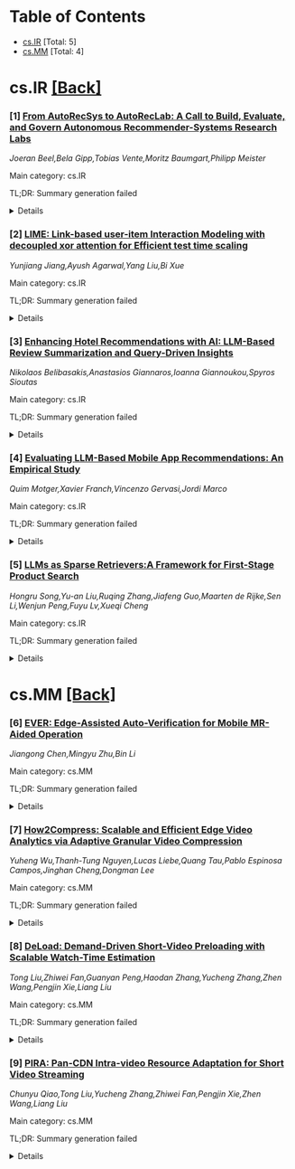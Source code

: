 <div id=toc></div>

# Table of Contents

- [cs.IR](#cs.IR) [Total: 5]
- [cs.MM](#cs.MM) [Total: 4]


<div id='cs.IR'></div>

# cs.IR [[Back]](#toc)

### [1] [From AutoRecSys to AutoRecLab: A Call to Build, Evaluate, and Govern Autonomous Recommender-Systems Research Labs](https://arxiv.org/abs/2510.18104)
*Joeran Beel,Bela Gipp,Tobias Vente,Moritz Baumgart,Philipp Meister*

Main category: cs.IR

TL;DR: Summary generation failed


<details>
  <summary>Details</summary>
Motivation: Motivation analysis unavailable

Method: Method extraction failed

Result: Result analysis unavailable

Conclusion: Conclusion extraction failed

Abstract: Recommender-systems research has accelerated model and evaluation advances,
yet largely neglects automating the research process itself. We argue for a
shift from narrow AutoRecSys tools -- focused on algorithm selection and
hyper-parameter tuning -- to an Autonomous Recommender-Systems Research Lab
(AutoRecLab) that integrates end-to-end automation: problem ideation,
literature analysis, experimental design and execution, result interpretation,
manuscript drafting, and provenance logging. Drawing on recent progress in
automated science (e.g., multi-agent AI Scientist and AI Co-Scientist systems),
we outline an agenda for the RecSys community: (1) build open AutoRecLab
prototypes that combine LLM-driven ideation and reporting with automated
experimentation; (2) establish benchmarks and competitions that evaluate agents
on producing reproducible RecSys findings with minimal human input; (3) create
review venues for transparently AI-generated submissions; (4) define standards
for attribution and reproducibility via detailed research logs and metadata;
and (5) foster interdisciplinary dialogue on ethics, governance, privacy, and
fairness in autonomous research. Advancing this agenda can increase research
throughput, surface non-obvious insights, and position RecSys to contribute to
emerging Artificial Research Intelligence. We conclude with a call to organise
a community retreat to coordinate next steps and co-author guidance for the
responsible integration of automated research systems.

</details>


### [2] [LIME: Link-based user-item Interaction Modeling with decoupled xor attention for Efficient test time scaling](https://arxiv.org/abs/2510.18239)
*Yunjiang Jiang,Ayush Agarwal,Yang Liu,Bi Xue*

Main category: cs.IR

TL;DR: Summary generation failed


<details>
  <summary>Details</summary>
Motivation: Motivation analysis unavailable

Method: Method extraction failed

Result: Result analysis unavailable

Conclusion: Conclusion extraction failed

Abstract: Scaling large recommendation systems requires advancing three major
frontiers: processing longer user histories, expanding candidate sets, and
increasing model capacity. While promising, transformers' computational cost
scales quadratically with the user sequence length and linearly with the number
of candidates. This trade-off makes it prohibitively expensive to expand
candidate sets or increase sequence length at inference, despite the
significant performance improvements.
  We introduce \textbf{LIME}, a novel architecture that resolves this
trade-off. Through two key innovations, LIME fundamentally reduces
computational complexity. First, low-rank ``link embeddings" enable
pre-computation of attention weights by decoupling user and candidate
interactions, making the inference cost nearly independent of candidate set
size. Second, a linear attention mechanism, \textbf{LIME-XOR}, reduces the
complexity with respect to user sequence length from quadratic ($O(N^2)$) to
linear ($O(N)$).
  Experiments on public and industrial datasets show LIME achieves near-parity
with state-of-the-art transformers but with a 10$\times$ inference speedup on
large candidate sets or long sequence lengths. When tested on a major
recommendation platform, LIME improved user engagement while maintaining
minimal inference costs with respect to candidate set size and user history
length, establishing a new paradigm for efficient and expressive recommendation
systems.

</details>


### [3] [Enhancing Hotel Recommendations with AI: LLM-Based Review Summarization and Query-Driven Insights](https://arxiv.org/abs/2510.18277)
*Nikolaos Belibasakis,Anastasios Giannaros,Ioanna Giannoukou,Spyros Sioutas*

Main category: cs.IR

TL;DR: Summary generation failed


<details>
  <summary>Details</summary>
Motivation: Motivation analysis unavailable

Method: Method extraction failed

Result: Result analysis unavailable

Conclusion: Conclusion extraction failed

Abstract: The increasing number of data a booking platform such as Booking.com and
AirBnB offers make it challenging for interested parties to browse through the
available accommodations and analyze reviews in an efficient way. Efforts have
been made from the booking platform providers to utilize recommender systems in
an effort to enable the user to filter the results by factors such as stars,
amenities, cost but most valuable insights can be provided by the unstructured
text-based reviews. Going through these reviews one-by-one requires a
substantial amount of time to be devoted while a respectable percentage of the
reviews won't provide to the user what they are actually looking for.
  This research publication explores how Large Language Models (LLMs) can
enhance short rental apartments recommendations by summarizing and mining key
insights from user reviews. The web application presented in this paper, named
"instaGuide", automates the procedure of isolating the text-based user reviews
from a property on the Booking.com platform, synthesizing the summary of the
reviews, and enabling the user to query specific aspects of the property in an
effort to gain feedback on their personal questions/criteria.
  During the development of the instaGuide tool, numerous LLM models were
evaluated based on accuracy, cost, and response quality. The results suggest
that the LLM-powered summarization reduces significantly the amount of time the
users need to devote on their search for the right short rental apartment,
improving the overall decision-making procedure.

</details>


### [4] [Evaluating LLM-Based Mobile App Recommendations: An Empirical Study](https://arxiv.org/abs/2510.18364)
*Quim Motger,Xavier Franch,Vincenzo Gervasi,Jordi Marco*

Main category: cs.IR

TL;DR: Summary generation failed


<details>
  <summary>Details</summary>
Motivation: Motivation analysis unavailable

Method: Method extraction failed

Result: Result analysis unavailable

Conclusion: Conclusion extraction failed

Abstract: Large Language Models (LLMs) are increasingly used to recommend mobile
applications through natural language prompts, offering a flexible alternative
to keyword-based app store search. Yet, the reasoning behind these
recommendations remains opaque, raising questions about their consistency,
explainability, and alignment with traditional App Store Optimization (ASO)
metrics. In this paper, we present an empirical analysis of how widely-used
general purpose LLMs generate, justify, and rank mobile app recommendations.
Our contributions are: (i) a taxonomy of 16 generalizable ranking criteria
elicited from LLM outputs; (ii) a systematic evaluation framework to analyse
recommendation consistency and responsiveness to explicit ranking instructions;
and (iii) a replication package to support reproducibility and future research
on AI-based recommendation systems. Our findings reveal that LLMs rely on a
broad yet fragmented set of ranking criteria, only partially aligned with
standard ASO metrics. While top-ranked apps tend to be consistent across runs,
variability increases with ranking depth and search specificity. LLMs exhibit
varying sensitivity to explicit ranking instructions - ranging from substantial
adaptations to near-identical outputs - highlighting their complex reasoning
dynamics in conversational app discovery. Our results aim to support end-users,
app developers, and recommender-systems researchers in navigating the emerging
landscape of conversational app discovery.

</details>


### [5] [LLMs as Sparse Retrievers:A Framework for First-Stage Product Search](https://arxiv.org/abs/2510.18527)
*Hongru Song,Yu-an Liu,Ruqing Zhang,Jiafeng Guo,Maarten de Rijke,Sen Li,Wenjun Peng,Fuyu Lv,Xueqi Cheng*

Main category: cs.IR

TL;DR: Summary generation failed


<details>
  <summary>Details</summary>
Motivation: Motivation analysis unavailable

Method: Method extraction failed

Result: Result analysis unavailable

Conclusion: Conclusion extraction failed

Abstract: Product search is a crucial component of modern e-commerce platforms, with
billions of user queries every day. In product search systems, first-stage
retrieval should achieve high recall while ensuring efficient online
deployment. Sparse retrieval is particularly attractive in this context due to
its interpretability and storage efficiency. However, sparse retrieval methods
suffer from severe vocabulary mismatch issues, leading to suboptimal
performance in product search scenarios.With their potential for semantic
analysis, large language models (LLMs) offer a promising avenue for mitigating
vocabulary mismatch issues and thereby improving retrieval quality. Directly
applying LLMs to sparse retrieval in product search exposes two key
challenges:(1)Queries and product titles are typically short and highly
susceptible to LLM-induced hallucinations, such as generating irrelevant
expansion terms or underweighting critical literal terms like brand names and
model numbers;(2)The large vocabulary space of LLMs leads to difficulty in
initializing training effectively, making it challenging to learn meaningful
sparse representations in such ultra-high-dimensional spaces.To address these
challenges, we propose PROSPER, a framework for PROduct search leveraging LLMs
as SParsE Retrievers. PROSPER incorporates: (1)A literal residual network that
alleviates hallucination in lexical expansion by reinforcing underweighted
literal terms through a residual compensation mechanism; and (2)A lexical
focusing window that facilitates effective training initialization via a
coarse-to-fine sparsification strategy.Extensive offline and online experiments
show that PROSPER significantly outperforms sparse baselines and achieves
recall performance comparable to advanced dense retrievers, while also
achieving revenue increments online.

</details>


<div id='cs.MM'></div>

# cs.MM [[Back]](#toc)

### [6] [EVER: Edge-Assisted Auto-Verification for Mobile MR-Aided Operation](https://arxiv.org/abs/2510.18224)
*Jiangong Chen,Mingyu Zhu,Bin Li*

Main category: cs.MM

TL;DR: Summary generation failed


<details>
  <summary>Details</summary>
Motivation: Motivation analysis unavailable

Method: Method extraction failed

Result: Result analysis unavailable

Conclusion: Conclusion extraction failed

Abstract: Mixed Reality (MR)-aided operation overlays digital objects on the physical
world to provide a more immersive and intuitive operation process. A primary
challenge is the precise and fast auto-verification of whether the user follows
MR guidance by comparing frames before and after each operation. The
pre-operation frame includes virtual guiding objects, while the post-operation
frame contains physical counterparts. Existing approaches fall short of
accounting for the discrepancies between physical and virtual objects due to
imperfect 3D modeling or lighting estimation. In this paper, we propose EVER:
an edge-assisted auto-verification system for mobile MR-aided operations.
Unlike traditional frame-based similarity comparisons, EVER leverages the
segmentation model and rendering pipeline adapted to the unique attributes of
frames with physical pieces and those with their virtual counterparts; it
adopts a threshold-based strategy using Intersection over Union (IoU) metrics
for accurate auto-verification. To ensure fast auto-verification and low energy
consumption, EVER offloads compute-intensive tasks to an edge server. Through
comprehensive evaluations of public datasets and custom datasets with practical
implementation, EVER achieves over 90% verification accuracy within 100
milliseconds (significantly faster than average human reaction time of
approximately 273 milliseconds), while consuming only minimal additional
computational resources and energy compared to a system without
auto-verification.

</details>


### [7] [How2Compress: Scalable and Efficient Edge Video Analytics via Adaptive Granular Video Compression](https://arxiv.org/abs/2510.18409)
*Yuheng Wu,Thanh-Tung Nguyen,Lucas Liebe,Quang Tau,Pablo Espinosa Campos,Jinghan Cheng,Dongman Lee*

Main category: cs.MM

TL;DR: Summary generation failed


<details>
  <summary>Details</summary>
Motivation: Motivation analysis unavailable

Method: Method extraction failed

Result: Result analysis unavailable

Conclusion: Conclusion extraction failed

Abstract: With the rapid proliferation of the Internet of Things, video analytics has
become a cornerstone application in wireless multimedia sensor networks. To
support such applications under bandwidth constraints, learning-based adaptive
quantization for video compression have demonstrated strong potential in
reducing bitrate while maintaining analytical accuracy. However, existing
frameworks often fail to fully exploit the fine-grained quality control enabled
by modern blockbased video codecs, leaving significant compression efficiency
untapped.
  In this paper, we present How2Compress, a simple yet effective framework
designed to enhance video compression efficiency through precise, fine-grained
quality control at the macroblock level. How2Compress is a plug-and-play module
and can be seamlessly integrated into any existing edge video analytics
pipelines. We implement How2Compress on the H.264 codec and evaluate its
performance across diverse real-world scenarios. Experimental results show that
How2Compress achieves up to $50.4\%$ bitrate savings and outperforms baselines
by up to $3.01\times$ without compromising accuracy, demonstrating its
practical effectiveness and efficiency. Code is available at
https://github.com/wyhallenwu/how2compress and a reproducible docker image at
https://hub.docker.com/r/wuyuheng/how2compress.

</details>


### [8] [DeLoad: Demand-Driven Short-Video Preloading with Scalable Watch-Time Estimation](https://arxiv.org/abs/2510.18459)
*Tong Liu,Zhiwei Fan,Guanyan Peng,Haodan Zhang,Yucheng Zhang,Zhen Wang,Pengjin Xie,Liang Liu*

Main category: cs.MM

TL;DR: Summary generation failed


<details>
  <summary>Details</summary>
Motivation: Motivation analysis unavailable

Method: Method extraction failed

Result: Result analysis unavailable

Conclusion: Conclusion extraction failed

Abstract: Short video streaming has become a dominant paradigm in digital media,
characterized by rapid swiping interactions and diverse media content. A key
technical challenge is designing an effective preloading strategy that
dynamically selects and prioritizes download tasks from an evolving playlist,
balancing Quality of Experience (QoE) and bandwidth efficiency under practical
commercial constraints. However, real world analysis reveals critical
limitations of existing approaches: (1) insufficient adaptation of download
task sizes to dynamic conditions, and (2) watch time prediction models that are
difficult to deploy reliably at scale. In this paper, we propose DeLoad, a
novel preloading framework that addresses these issues by introducing dynamic
task sizing and a practical, multi dimensional watch time estimation method.
Additionally, a Deep Reinforcement Learning (DRL) enhanced agent is trained to
optimize the download range decisions adaptively. Extensive evaluations
conducted on an offline testing platform, leveraging massive real world network
data, demonstrate that DeLoad achieves significant improvements in QoE metrics
(34.4% to 87.4% gain). Furthermore, after deployment on a large scale
commercial short video platform, DeLoad has increased overall user watch time
by 0.09% while simultaneously reducing rebuffering events and 3.76% bandwidth
consumption.

</details>


### [9] [PIRA: Pan-CDN Intra-video Resource Adaptation for Short Video Streaming](https://arxiv.org/abs/2510.18606)
*Chunyu Qiao,Tong Liu,Yucheng Zhang,Zhiwei Fan,Pengjin Xie,Zhen Wang,Liang Liu*

Main category: cs.MM

TL;DR: Summary generation failed


<details>
  <summary>Details</summary>
Motivation: Motivation analysis unavailable

Method: Method extraction failed

Result: Result analysis unavailable

Conclusion: Conclusion extraction failed

Abstract: In large scale short video platforms, CDN resource selection plays a critical
role in maintaining Quality of Experience (QoE) while controlling escalating
traffic costs. To better understand this phenomenon, we conduct in the wild
network measurements during video playback in a production short video system.
The results reveal that CDNs delivering higher average QoE often come at
greater financial cost, yet their connection quality fluctuates even within a
single video underscoring a fundamental and dynamic trade off between QoE and
cost. However, the problem of sustaining high QoE under cost constraints
remains insufficiently investigated in the context of CDN selection for short
video streaming. To address this, we propose PIRA, a dynamic resource selection
algorithm that optimizes QoE and cost in real time during video playback. PIRA
formally integrating QoE and cost by a mathematical model, and introduce a
intra video control theoretic CDN resource selection approach which can balance
QoE and cost under network dynamics. To reduce the computation overheads, PIRA
employs state space pruning and adaptive parameter adjustment to efficiently
solve the high dimensional optimization problem. In large scale production
experiments involving 450,000 users over two weeks, PIRA outperforms the
production baseline, achieving a 2.1% reduction in start up delay, 15.2%
shorter rebuffering time, and 10% lower average unit traffic cost,
demonstrating its effectiveness in balancing user experience and financial cost
at scale.

</details>
